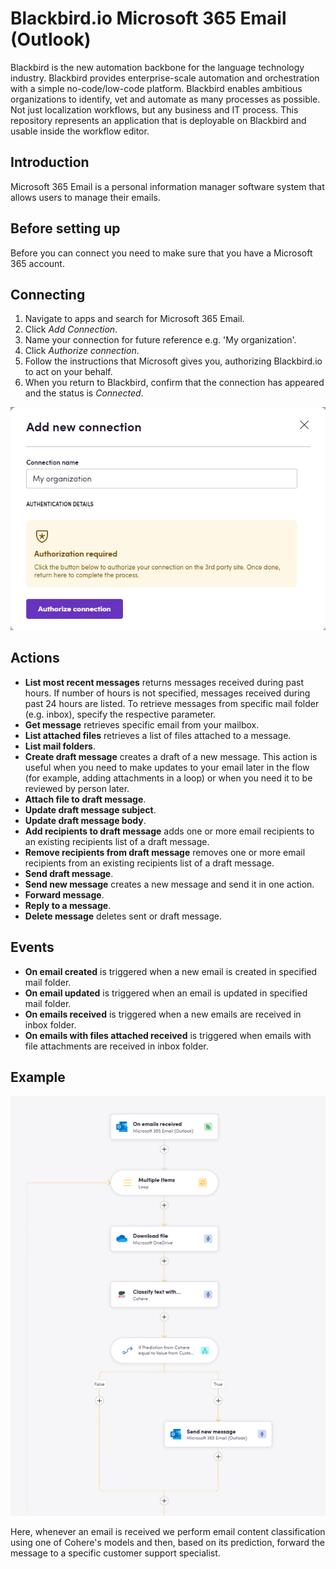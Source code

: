 # Blackbird.io Microsoft 365 Email (Outlook)

Blackbird is the new automation backbone for the language technology industry. Blackbird provides enterprise-scale automation and orchestration with a simple no-code/low-code platform. Blackbird enables ambitious organizations to identify, vet and automate as many processes as possible. Not just localization workflows, but any business and IT process. This repository represents an application that is deployable on Blackbird and usable inside the workflow editor.

## Introduction

<!-- begin docs -->

Microsoft 365 Email is a personal information manager software system that allows users to manage their emails.

## Before setting up

Before you can connect you need to make sure that you have a Microsoft 365 account.

## Connecting

1. Navigate to apps and search for Microsoft 365 Email.
2. Click _Add Connection_.
3. Name your connection for future reference e.g. 'My organization'.
4. Click _Authorize connection_.
5. Follow the instructions that Microsoft gives you, authorizing Blackbird.io to act on your behalf. 
6. When you return to Blackbird, confirm that the connection has appeared and the status is _Connected_.

![Connecting](image/README/connecting.png)

## Actions

- **List most recent messages** returns messages received during past hours. If number of hours is not specified, messages received during past 24 hours are listed. To retrieve messages from specific mail folder (e.g. inbox), specify the respective parameter.
- **Get message** retrieves specific email from your mailbox.
- **List attached files** retrieves a list of files attached to a message.
- **List mail folders**.
- **Create draft message** creates a draft of a new message. This action is useful when you need to make updates to your email later in the flow (for example, adding attachments in a loop) or when you need it to be reviewed by person later.
- **Attach file to draft message**.
- **Update draft message subject**.
- **Update draft message body**.
- **Add recipients to draft message** adds one or more email recipients to an existing recipients list of a draft message.
- **Remove recipients from draft message** removes one or more email recipients from an existing recipients list of a draft message.
- **Send draft message**.
- **Send new message** creates a new message and send it in one action.
- **Forward message**.
- **Reply to a message**.
- **Delete message** deletes sent or draft message.

## Events

- **On email created** is triggered when a new email is created in specified mail folder.
- **On email updated** is triggered when an email is updated in specified mail folder.
- **On emails received** is triggered when a new emails are received in inbox folder.
- **On emails with files attached received** is triggered when emails with file attachments are received in inbox folder.

## Example

![example](image/README/example.png)

Here, whenever an email is received we perform email content classification using one of Cohere's models and then, based on its prediction, forward the message to a specific customer support specialist.

<!-- end docs -->
